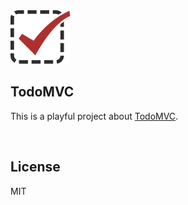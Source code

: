 <img src="./todomvc.svg" width="96" height="86" />



## TodoMVC

This is a playful project about [TodoMVC](https://todomvc.com/).

<br />

## License

MIT

